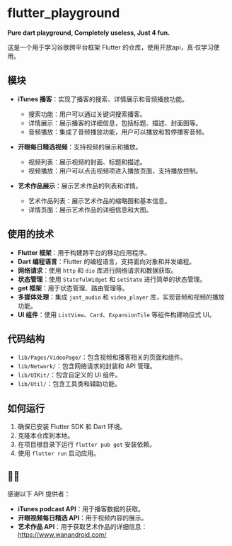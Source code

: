 # flutter_playground

**Pure dart playground, Completely useless, Just 4 fun.**

这是一个用于学习谷歌跨平台框架 Flutter 的仓库，使用开放api，真·仅学习使用。

## 模块

- **iTunes 播客**：实现了播客的搜索、详情展示和音频播放功能。
  - 搜索功能：用户可以通过关键词搜索播客。
  - 详情展示：展示播客的详细信息，包括标题、描述、封面图等。
  - 音频播放：集成了音频播放功能，用户可以播放和暂停播客音频。

- **开眼每日精选视频**：支持视频的展示和播放。
  - 视频列表：展示视频的封面、标题和描述。
  - 视频播放：用户可以点击视频项进入播放页面，支持播放控制。

- **艺术作品展示**：展示艺术作品的列表和详情。
  - 艺术作品列表：展示艺术作品的缩略图和基本信息。
  - 详情页面：展示艺术作品的详细信息和大图。

## 使用的技术

- **Flutter 框架**：用于构建跨平台的移动应用程序。
- **Dart 编程语言**：Flutter 的编程语言，支持面向对象和并发编程。
- **网络请求**：使用 `http` 和 `dio` 库进行网络请求和数据获取。
- **状态管理**：使用 `StatefulWidget` 和 `setState` 进行简单的状态管理。
- **get 框架**：用于状态管理、路由管理等。
- **多媒体处理**：集成 `just_audio` 和 `video_player` 库，实现音频和视频的播放功能。
- **UI 组件**：使用 `ListView`、`Card`、`ExpansionTile` 等组件构建响应式 UI。

## 代码结构

- `lib/Pages/VideoPage/`：包含视频和播客相关的页面和组件。
- `lib/Network/`：包含网络请求的封装和 API 管理。
- `lib/UIKit/`：包含自定义的 UI 组件。
- `lib/Util/`：包含工具类和辅助功能。

## 如何运行

1. 确保已安装 Flutter SDK 和 Dart 环境。
2. 克隆本仓库到本地。
3. 在项目根目录下运行 `flutter pub get` 安装依赖。
4. 使用 `flutter run` 启动应用。

## 👏🏻

感谢以下 API 提供者：

- **iTunes podcast API**：用于播客数据的获取。
- **开眼视频每日精选 API**：用于视频内容的展示。
- **艺术作品 API**：用于获取艺术作品的详细信息：https://www.wanandroid.com/

